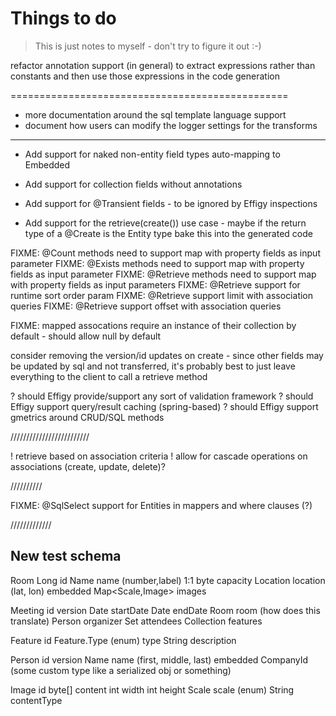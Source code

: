 
# Things to do

> This is just notes to myself - don't try to figure it out :-)

refactor annotation support (in general) to extract expressions rather than constants and then use those expressions in the code generation


================================================

* more documentation around the sql template language support
* document how users can modify the logger settings for the transforms

---------------------------------------------

* Add support for naked non-entity field types auto-mapping to Embedded
* Add support for collection fields without annotations
* Add support for @Transient fields - to be ignored by Effigy inspections

* Add support for the retrieve(create()) use case - maybe if the return type of a @Create is the Entity type bake this into the generated code

FIXME: @Count methods need to support map with property fields as input parameter
FIXME: @Exists methods need to support map with property fields as input parameter
FIXME: @Retrieve methods need to support map with property fields as input parameters
FIXME: @Retrieve support for runtime sort order param
FIXME: @Retrieve support limit with association queries
FIXME: @Retrieve support offset with association queries

FIXME: mapped assocations require an instance of their collection by default - should allow null by default

consider removing the version/id updates on create - since other fields may be updated by sql and not transferred, it's probably best to just leave
everything to the client to call a retrieve method

? should Effigy provide/support any sort of validation framework
? should Effigy support query/result caching (spring-based)
? should Effigy support gmetrics around CRUD/SQL methods

/////////////////////////

! retrieve based on association criteria
! allow for cascade operations on associations (create, update, delete)?

//////////

FIXME: @SqlSelect support for Entities in mappers and where clauses (?)


/////////////

## New test schema

Room
    Long id
    Name name (number,label) 1:1
    byte capacity
    Location location (lat, lon) embedded
    Map<Scale,Image> images
    
Meeting
    id 
    version
    Date startDate
    Date endDate
    Room room (how does this translate)
    Person organizer
    Set<Person> attendees
    Collection<Feature> features
    
Feature
    id
    Feature.Type (enum) type
    String description
    
Person
    id
    version
    Name name (first, middle, last) embedded
    CompanyId (some custom type like a serialized obj or something)
    
Image
    id
    byte[] content
    int width
    int height
    Scale scale (enum)
    String contentType